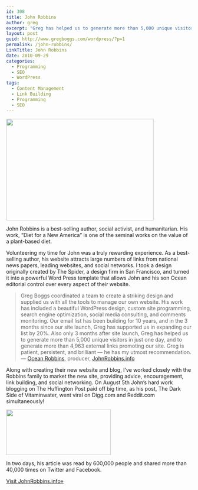 ```yaml
---
id: 308
title: John Robbins
author: greg
excerpt: "Greg has helped us to generate more than 5,000 unique visitors in just one day, and to generate more than 4,963 external links promoting our site."
layout: post
guid: http://www.gregboggs.com/wordpress/?p=1
permalink: /john-robbins/
LinkTitle: John Robbins
date: 2010-09-29
categories:
  - Programming
  - SEO
  - WordPress
tags:
  - Content Management
  - Link Building
  - Programming
  - SEO
---
```

<img class="alignleft size-medium wp-image-19" title="johnrobbins2" alt="" src="/wp-content/uploads/2010/09/johnrobbins2-600x413.jpg" width="400" height="275" />

John Robbins is a best-selling author, social activist, and humanitarian. His work, &#8220;Diet for a New America&#8221; is one of the seminal works on the value of a plant-based diet.

Volunteering my time for John was a truly rewarding experience. As a best-selling author, his website attracts large numbers of links from national news papers, leading websites, and social networks. I took a design originally created by The Spider, a design firm in San Francisco, and turned it into a powerful Word Press template that allows John and his son Ocean editorial control over every aspect of their website.

> Greg Boggs coordinated a team to create a striking design and supplied us with all the tools to manage our own website. His work has included a beautiful WordPress design, custom site programming, search engine optimization, social media consulting, and comments monitoring. Our email list has been building for 10 years, and in the 3 months since our site launch, Greg has supported us in expanding our list by 20%. Also only 3 months after site launch, Greg has helped us to generate more than 5,000 unique visitors in just one day, and to generate more than 4,963 external links promoting our site. Greg is patient, persistent, and brilliant — he has my utmost recommendation.  
> — [Ocean Robbins][1], producer, [JohnRobbins.info][2]

Along with creating their new website and blog, I&#8217;ve worked closely with the Robbins family to market the new site, providing advice, encouragement, link building, and social networking. On August 5th John&#8217;s hard work blogging on The Huffington Post paid off big time, as his post, The Dark Side of Vitaminwater, went viral on Digg.com and Reddit.com simultaneously!

<img class="alignleft size-thumbnail wp-image-45" title="johnrobbinsinfo-traffic" alt="" src="http://www.gregboggs.com/wp-content/uploads/2010/09/johnrobbinsinfo-traffic-284x123.png" width="284" height="123" />

In two days, his article was read by 600,000 people and shared more than 40,000 times on Twitter and Facebook.

[Visit JohnRobbins.info»][3]

 [1]: http://www.oceanrobbins.com/
 [2]: http://www.johnrobbins.info/
 [3]: http://www.johnrobbins.info